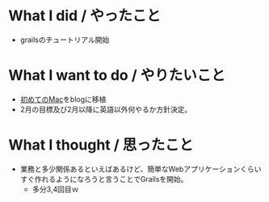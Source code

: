 # What I did / やったこと
- grailsのチュートリアル開始

# What I want to do / やりたいこと
- [初めてのMac](https://slideck.io/github.com/yamap55/Slide/20170113/first_mac.md#/)をblogに移植
- 2月の目標及び2月以降に英語以外何やるか方針決定。

# What I thought / 思ったこと
- 業務と多少関係あるといえばあるけど、簡単なWebアプリケーションくらいすぐ作れるようになろうと言うことでGrailsを開始。
  - 多分3,4回目ｗ
